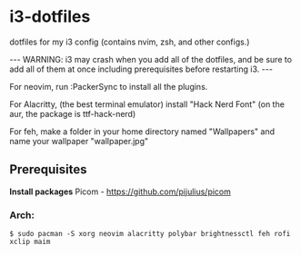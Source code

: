 # i3-dotfiles
dotfiles for my i3 config (contains nvim, zsh, and other configs.)

--- WARNING: i3 may crash when you add all of the dotfiles, and be sure to add all of them at once including prerequisites before restarting i3. ---

For neovim, run :PackerSync to install all the plugins.

For Alacritty, (the best terminal emulator) install "Hack Nerd Font"
(on the aur, the package is ttf-hack-nerd)

For feh, make a folder in your home directory named "Wallpapers" and name your wallpaper "wallpaper.jpg"

## Prerequisites 
**Install packages**
Picom - https://github.com/pijulius/picom
### Arch:
```
$ sudo pacman -S xorg neovim alacritty polybar brightnessctl feh rofi xclip maim
```

